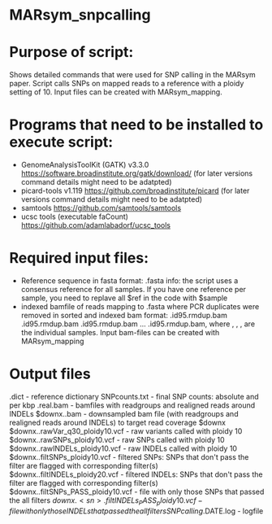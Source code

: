 # MARsym_snpcalling

# Purpose of script:
Shows detailed commands that were used for SNP calling in the MARsym paper.
Script calls SNPs on mapped reads to a reference with a ploidy setting of 10. Input files can be created with MARsym_mapping.

# Programs that need to be installed to execute script:
- GenomeAnalysisToolKit (GATK) v3.3.0 https://software.broadinstitute.org/gatk/download/ (for later versions command details might need to be adatpted)
- picard-tools v1.119 https://github.com/broadinstitute/picard (for later versions command details might need to be adatpted)
- samtools https://github.com/samtools/samtools
- ucsc tools (executable faCount) https://github.com/adamlabadorf/ucsc_tools

# Required input files:
- Reference sequence in fasta format: <ref>.fasta
  info: the script uses a consensus reference for all samples. If you have one reference per sample, you need to replave all $ref in the code with $sample
- indexed bamfile of reads mapping to <ref>.fasta where PCR duplicates were removed in sorted and indexed bam format: <s1>.id95.rmdup.bam <s2>.id95.rmdup.bam <s3>.id95.rmdup.bam ... <sn>.id95.rmdup.bam, where <s1>, <s2>, <s3>, <sn> are the individual samples. Input bam-files can be created with MARsym_mapping

# Output files
<ref>.dict - reference dictionary
SNPcounts.txt - final SNP counts: absolute and per kbp
<sn>.real.bam - bamfiles with readgroups and realigned reads around INDELs
$downx.<sn>.bam - downsampled bam file (with readgroups and realigned reads around INDELs) to target read coverage $downx
$downx.<sn>.rawVar_q30_ploidy10.vcf - raw variants called with ploidy 10
$downx.<sn>.rawSNPs_ploidy10.vcf - raw SNPs called with ploidy 10
$downx.<sn>.rawINDELs_ploidy10.vcf - raw INDELs called with ploidy 10
$downx.<sn>.filtSNPs_ploidy10.vcf - filtered SNPs: SNPs that don't pass the filter are flagged with corresponding filter(s)
$downx.<sn>.filtINDELs_ploidy20.vcf - filtered INDELs: SNPs that don't pass the filter are flagged with corresponding filter(s)
$downx.<sn>.filtSNPs_PASS_ploidy10.vcf - file with only those SNPs that passed the all filters 
$downx.<sn>.filtINDELs_PASS_ploidy10.vcf - file with only those INDELs that passed the all filters 
SNPcalling.$DATE.log - logfile

